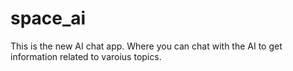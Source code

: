 # space_ai

This is the new AI chat app.
Where you can chat with the AI to get information related to varoius topics.
